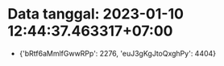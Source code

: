 # Data tanggal: 2023-01-10 12:44:37.463317+07:00

* {'bRtf6aMmlfGwwRPp': 2276, 'euJ3gKgJtoQxghPy': 4404}
